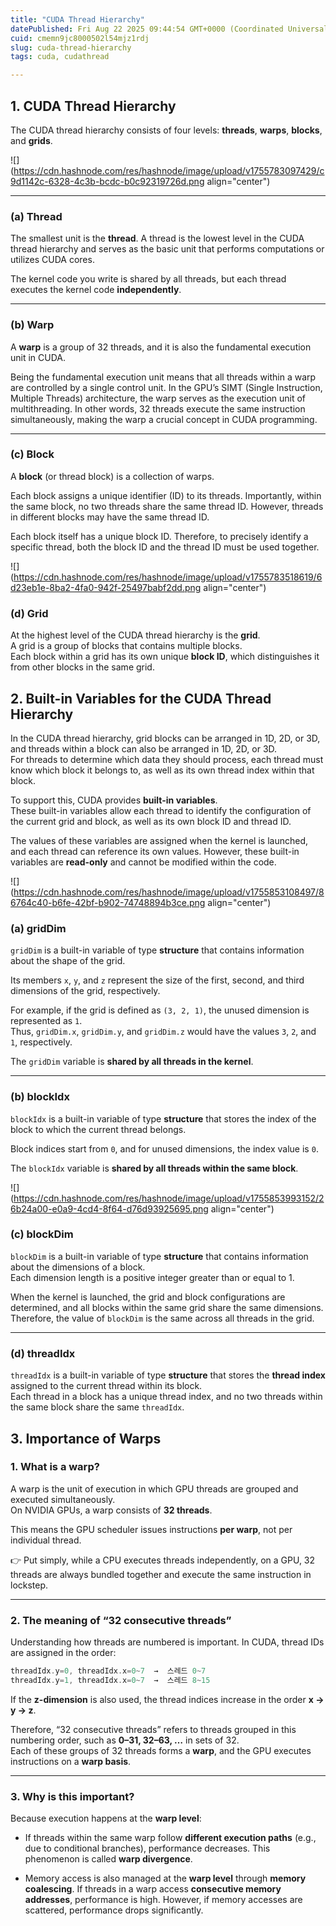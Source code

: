 ```yaml
---
title: "CUDA Thread Hierarchy"
datePublished: Fri Aug 22 2025 09:44:54 GMT+0000 (Coordinated Universal Time)
cuid: cmemn9jc8000502l54mjz1rdj
slug: cuda-thread-hierarchy
tags: cuda, cudathread

---
```


## **1\. CUDA Thread Hierarchy**

The CUDA thread hierarchy consists of four levels: **threads**, **warps**, **blocks**, and **grids**.

![](https://cdn.hashnode.com/res/hashnode/image/upload/v1755783097429/c9d1142c-6328-4c3b-bcdc-b0c92319726d.png align="center")

---

### **(a) Thread**

The smallest unit is the **thread**. A thread is the lowest level in the CUDA thread hierarchy and serves as the basic unit that performs computations or utilizes CUDA cores.

The kernel code you write is shared by all threads, but each thread executes the kernel code **independently**.

---

### **(b) Warp**

A **warp** is a group of 32 threads, and it is also the fundamental execution unit in CUDA.

Being the fundamental execution unit means that all threads within a warp are controlled by a single control unit. In the GPU’s SIMT (Single Instruction, Multiple Threads) architecture, the warp serves as the execution unit of multithreading. In other words, 32 threads execute the same instruction simultaneously, making the warp a crucial concept in CUDA programming.

---

### **(c) Block**

A **block** (or thread block) is a collection of warps.

Each block assigns a unique identifier (ID) to its threads. Importantly, within the same block, no two threads share the same thread ID. However, threads in different blocks may have the same thread ID.

Each block itself has a unique block ID. Therefore, to precisely identify a specific thread, both the block ID and the thread ID must be used together.

![](https://cdn.hashnode.com/res/hashnode/image/upload/v1755783518619/6d23eb1e-8ba2-4fa0-942f-25497babf2dd.png align="center")

### **(d) Grid**

At the highest level of the CUDA thread hierarchy is the **grid**.  
A grid is a group of blocks that contains multiple blocks.  
Each block within a grid has its own unique **block ID**, which distinguishes it from other blocks in the same grid.

## **2\. Built-in Variables for the CUDA Thread Hierarchy**

In the CUDA thread hierarchy, grid blocks can be arranged in 1D, 2D, or 3D, and threads within a block can also be arranged in 1D, 2D, or 3D.  
For threads to determine which data they should process, each thread must know which block it belongs to, as well as its own thread index within that block.

To support this, CUDA provides **built-in variables**.  
These built-in variables allow each thread to identify the configuration of the current grid and block, as well as its own block ID and thread ID.

The values of these variables are assigned when the kernel is launched, and each thread can reference its own values. However, these built-in variables are **read-only** and cannot be modified within the code.

![](https://cdn.hashnode.com/res/hashnode/image/upload/v1755853108497/86764c40-b6fe-42bf-b902-74748894b3ce.png align="center")

### **(a) gridDim**

`gridDim` is a built-in variable of type **structure** that contains information about the shape of the grid.

Its members `x`, `y`, and `z` represent the size of the first, second, and third dimensions of the grid, respectively.

For example, if the grid is defined as `(3, 2, 1)`, the unused dimension is represented as `1`.  
Thus, `gridDim.x`, `gridDim.y`, and `gridDim.z` would have the values `3`, `2`, and `1`, respectively.

The `gridDim` variable is **shared by all threads in the kernel**.

---

### **(b) blockIdx**

`blockIdx` is a built-in variable of type **structure** that stores the index of the block to which the current thread belongs.

Block indices start from `0`, and for unused dimensions, the index value is `0`.

The `blockIdx` variable is **shared by all threads within the same block**.

![](https://cdn.hashnode.com/res/hashnode/image/upload/v1755853993152/26b24a00-e0a9-4cd4-8f64-d76d93925695.png align="center")

### **(c) blockDim**

`blockDim` is a built-in variable of type **structure** that contains information about the dimensions of a block.  
Each dimension length is a positive integer greater than or equal to 1.

When the kernel is launched, the grid and block configurations are determined, and all blocks within the same grid share the same dimensions.  
Therefore, the value of `blockDim` is the same across all threads in the grid.

---

### **(d) threadIdx**

`threadIdx` is a built-in variable of type **structure** that stores the **thread index** assigned to the current thread within its block.  
Each thread in a block has a unique thread index, and no two threads within the same block share the same `threadIdx`.

## 3\. Importance of Warps

### **1\. What is a warp?**

  
A warp is the unit of execution in which GPU threads are grouped and executed simultaneously.  
On NVIDIA GPUs, a warp consists of **32 threads**.

This means the GPU scheduler issues instructions **per warp**, not per individual thread.

👉 Put simply, while a CPU executes threads independently, on a GPU, 32 threads are always bundled together and execute the same instruction in lockstep.

---

### **2\. The meaning of “32 consecutive threads”**

  
Understanding how threads are numbered is important. In CUDA, thread IDs are assigned in the order:

```cpp
threadIdx.y=0, threadIdx.x=0~7  →  스레드 0~7
threadIdx.y=1, threadIdx.x=0~7  →  스레드 8~15
```

If the **z-dimension** is also used, the thread indices increase in the order **x → y → z**.

Therefore, “32 consecutive threads” refers to threads grouped in this numbering order, such as **0–31, 32–63, …** in sets of 32.  
Each of these groups of 32 threads forms a **warp**, and the GPU executes instructions on a **warp basis**.

---

### **3\. Why is this important?**

Because execution happens at the **warp level**:

* If threads within the same warp follow **different execution paths** (e.g., due to conditional branches), performance decreases. This phenomenon is called **warp divergence**.
    
* Memory access is also managed at the **warp level** through **memory coalescing**. If threads in a warp access **consecutive memory addresses**, performance is high. However, if memory accesses are scattered, performance drops significantly.